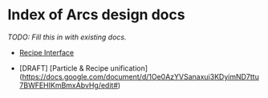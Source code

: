 # Index of Arcs design docs

_TODO: Fill this in with existing docs._

* [Recipe Interface](https://docs.google.com/document/d/16KdQZ7YZYD8sbtnfkztaJPIDAVQWpe0GMg_3jKUaROM/edit#)

* [DRAFT] [Particle & Recipe unification] (https://docs.google.com/document/d/1Oe0AzYVSanaxui3KDyimND7ttu7BWFEHIKmBmxAbvHg/edit#)
